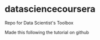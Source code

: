 datasciencecoursera
===================

Repo for Data Scientist's Toolbox

Made this following the tutorial on github
